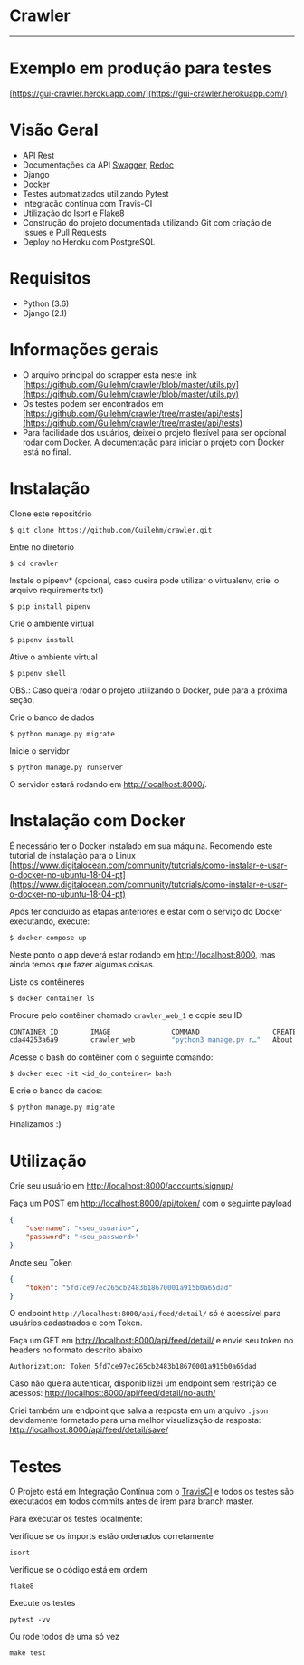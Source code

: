 # Crawler

---
# Exemplo em produção para testes
[https://gui-crawler.herokuapp.com/](https://gui-crawler.herokuapp.com/)

# Visão Geral

* API Rest
* Documentações da API [Swagger](https://gui-crawler.herokuapp.com/swagger/), [Redoc](https://gui-crawler.herokuapp.com/redoc/)
* Django
* Docker
* Testes automatizados utilizando Pytest
* Integração contínua com Travis-CI
* Utilização do Isort e Flake8
* Construção do projeto documentada utilizando Git com criação de Issues e Pull Requests
* Deploy no Heroku com PostgreSQL

# Requisitos
* Python (3.6)
* Django (2.1)

# Informações gerais
* O arquivo principal do scrapper está neste link [https://github.com/Guilehm/crawler/blob/master/utils.py](https://github.com/Guilehm/crawler/blob/master/utils.py)
* Os testes podem ser encontrados em [https://github.com/Guilehm/crawler/tree/master/api/tests](https://github.com/Guilehm/crawler/tree/master/api/tests)
* Para facilidade dos usuários, deixei o projeto flexível para ser opcional rodar com Docker. A documentação para iniciar o projeto com Docker está no final.

# Instalação

Clone este repositório

    $ git clone https://github.com/Guilehm/crawler.git

Entre no diretório

    $ cd crawler

Instale o pipenv* (opcional, caso queira pode utilizar o virtualenv, criei o arquivo requirements.txt)

    $ pip install pipenv

Crie o ambiente virtual

    $ pipenv install

Ative o ambiente virtual

    $ pipenv shell

OBS.: Caso queira rodar o projeto utilizando o Docker, pule para a próxima seção.

Crie o banco de dados

    $ python manage.py migrate


Inicie o servidor

    $ python manage.py runserver

O servidor estará rodando em [http://localhost:8000/](http://localhost:8000/).


# Instalação com Docker

É necessário ter o Docker instalado em sua máquina.
Recomendo este tutorial de instalação para o Linux [https://www.digitalocean.com/community/tutorials/como-instalar-e-usar-o-docker-no-ubuntu-18-04-pt](https://www.digitalocean.com/community/tutorials/como-instalar-e-usar-o-docker-no-ubuntu-18-04-pt)

Após ter concluído as etapas anteriores e estar com o serviço do Docker executando, execute:


    $ docker-compose up
    
Neste ponto o app deverá estar rodando em [http://localhost:8000](http://localhost:8000), mas ainda temos que fazer algumas coisas.

Liste os contêineres

    $ docker container ls
    
Procure pelo contêiner chamado `crawler_web_1` e copie seu ID

```bash
CONTAINER ID        IMAGE               COMMAND                  CREATED             STATUS              PORTS                    NAMES
cda44253a6a9        crawler_web         "python3 manage.py r…"   About an hour ago   Up 19 seconds       0.0.0.0:8000->8000/tcp   crawler_web_1

```
    
Acesse o bash do contêiner com o seguinte comando:

    $ docker exec -it <id_do_conteiner> bash

    
E crie o banco de dados:

    $ python manage.py migrate

    
Finalizamos :)


# Utilização

Crie seu usuário em [http://localhost:8000/accounts/signup/](http://localhost:8000/accounts/signup/)

Faça um POST em [http://localhost:8000/api/token/](http://localhost:8000/api/token/) com o seguinte payload

```json
{
	"username": "<seu_usuario>",
	"password": "<seu_password>"
}
```

Anote seu Token
```json
{
    "token": "5fd7ce97ec265cb2483b18670001a915b0a65dad"
}
```

O endpoint `http://localhost:8000/api/feed/detail/` só é acessível para usuários cadastrados e com Token.

Faça um GET em [http://localhost:8000/api/feed/detail/](http://localhost:8000/api/feed/detail/) e envie seu token no headers no formato descrito abaixo
```
Authorization: Token 5fd7ce97ec265cb2483b18670001a915b0a65dad
```

Caso não queira autenticar, disponibilizei um endpoint sem restrição de acessos: [http://localhost:8000/api/feed/detail/no-auth/](http://localhost:8000/api/feed/detail/no-auth/)

Criei também um endpoint que salva a resposta em um arquivo `.json` devidamente formatado para uma melhor visualização da resposta:
[http://localhost:8000/api/feed/detail/save/](http://localhost:8000/api/feed/detail/save/)

# Testes

O Projeto está em Integração Contínua com o [TravisCI](https://travis-ci.org/) e todos os testes são executados em todos commits antes de irem para branch master.

Para executar os testes localmente:

Verifique se os imports estão ordenados corretamente

    isort
    
Verifique se o código está em ordem

    flake8

Execute os testes

    pytest -vv
    
Ou rode todos de uma só vez

    make test

